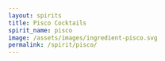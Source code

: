 ```yaml
---
layout: spirits
title: Pisco Cocktails
spirit_name: pisco
image: /assets/images/ingredient-pisco.svg
permalink: /spirit/pisco/
---
```

